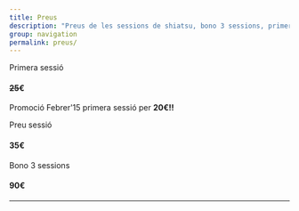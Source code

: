 ```yaml
---
title: Preus
description: "Preus de les sessions de shiatsu, bono 3 sessions, primera sessió i sessió puntual de shiatsu"
group: navigation
permalink: preus/
---
```


<div class="row pricing">
  <div class="col-xs tier first">
      <p class="text-center">Primera sessió</p>
      <h4 class="price">
        <del><span class="val">25</span></del><span class="sup">€</span><span class="sub"></span>
      </h4>
      <p class="text-highlight">
        Promoció Febrer'15 primera sessió per <strong>20€!!</strong>
      </p>
  </div>
  <div class="col-xs tier single">
    <p class="text-center">Preu sessió</p>
    <h4 class="price">
      <span class="val">35</span><span class="sup">€</span>
    </h4>
  </div>
  <div class="col-xs tier bonus">
    <p class="text-center">Bono 3 sessions</p>
    <h4 class="price">
      <span class="val">90</span><span class="sup">€</span>
    </h4>
  </div>
</div>
<hr>
